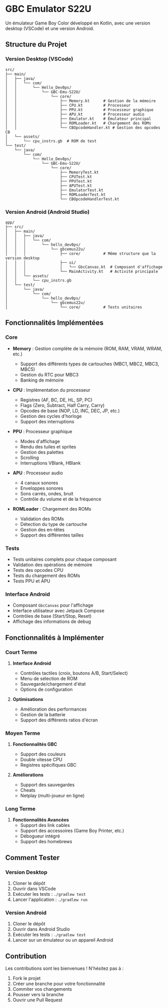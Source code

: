 # GBC Emulator S22U

Un émulateur Game Boy Color développé en Kotlin, avec une version desktop (VSCode) et une version Android.

## Structure du Projet

### Version Desktop (VSCode)

```
src/
├── main/
│   ├── java/
│   │   └── com/
│   │       └── Hello_Dev0ps/
│   │           └── GBC-Emu-S22U/
│   │               └── core/
│   │                   ├── Memory.kt      # Gestion de la mémoire
│   │                   ├── CPU.kt         # Processeur
│   │                   ├── PPU.kt         # Processeur graphique
│   │                   ├── APU.kt         # Processeur audio
│   │                   ├── Emulator.kt    # Émulateur principal
│   │                   ├── ROMLoader.kt   # Chargement des ROMs
│   │                   └── CBOpcodeHandler.kt # Gestion des opcodes CB
│   └── assets/
│       └── cpu_instrs.gb  # ROM de test
└── test/
    └── java/
        └── com/
            └── Hello_Dev0ps/
                └── GBC-Emu-S22U/
                    └── core/
                        ├── MemoryTest.kt
                        ├── CPUTest.kt
                        ├── PPUTest.kt
                        ├── APUTest.kt
                        ├── EmulatorTest.kt
                        ├── ROMLoaderTest.kt
                        └── CBOpcodeHandlerTest.kt
```

### Version Android (Android Studio)

```
app/
├── src/
│   ├── main/
│   │   ├── java/
│   │   │   └── com/
│   │   │       └── hello_dev0ps/
│   │   │           └── gbcemus22u/
│   │   │               ├── core/          # Même structure que la version desktop
│   │   │               ├── ui/
│   │   │               │   └── GbcCanvas.kt  # Composant d'affichage
│   │   │               └── MainActivity.kt   # Activité principale
│   │   └── assets/
│   │       └── cpu_instrs.gb
│   └── test/
│       └── java/
│           └── com/
│               └── hello_dev0ps/
│                   └── gbcemus22u/
│                       └── core/          # Tests unitaires
```

## Fonctionnalités Implémentées

### Core

- **Memory** : Gestion complète de la mémoire (ROM, RAM, VRAM, WRAM, etc.)

  - Support des différents types de cartouches (MBC1, MBC2, MBC3, MBC5)
  - Gestion du RTC pour MBC3
  - Banking de mémoire

- **CPU** : Implémentation du processeur

  - Registres (AF, BC, DE, HL, SP, PC)
  - Flags (Zero, Subtract, Half Carry, Carry)
  - Opcodes de base (NOP, LD, INC, DEC, JP, etc.)
  - Gestion des cycles d'horloge
  - Support des interruptions

- **PPU** : Processeur graphique

  - Modes d'affichage
  - Rendu des tuiles et sprites
  - Gestion des palettes
  - Scrolling
  - Interruptions VBlank, HBlank

- **APU** : Processeur audio

  - 4 canaux sonores
  - Enveloppes sonores
  - Sons carrés, ondes, bruit
  - Contrôle du volume et de la fréquence

- **ROMLoader** : Chargement des ROMs
  - Validation des ROMs
  - Détection du type de cartouche
  - Gestion des en-têtes
  - Support des différentes tailles

### Tests

- Tests unitaires complets pour chaque composant
- Validation des opérations de mémoire
- Tests des opcodes CPU
- Tests du chargement des ROMs
- Tests PPU et APU

### Interface Android

- Composant `GbcCanvas` pour l'affichage
- Interface utilisateur avec Jetpack Compose
- Contrôles de base (Start/Stop, Reset)
- Affichage des informations de debug

## Fonctionnalités à Implémenter

### Court Terme

1. **Interface Android**

   - Contrôles tactiles (croix, boutons A/B, Start/Select)
   - Menu de sélection de ROM
   - Sauvegarde/chargement d'état
   - Options de configuration

2. **Optimisations**
   - Amélioration des performances
   - Gestion de la batterie
   - Support des différents ratios d'écran

### Moyen Terme

1. **Fonctionnalités GBC**

   - Support des couleurs
   - Double vitesse CPU
   - Registres spécifiques GBC

2. **Améliorations**
   - Support des sauvegardes
   - Cheats
   - Netplay (multi-joueur en ligne)

### Long Terme

1. **Fonctionnalités Avancées**
   - Support des link cables
   - Support des accessoires (Game Boy Printer, etc.)
   - Débogueur intégré
   - Support des homebrews

## Comment Tester

### Version Desktop

1. Cloner le dépôt
2. Ouvrir dans VSCode
3. Exécuter les tests : `./gradlew test`
4. Lancer l'application : `./gradlew run`

### Version Android

1. Cloner le dépôt
2. Ouvrir dans Android Studio
3. Exécuter les tests : `./gradlew test`
4. Lancer sur un émulateur ou un appareil Android

## Contribution

Les contributions sont les bienvenues ! N'hésitez pas à :

1. Fork le projet
2. Créer une branche pour votre fonctionnalité
3. Commiter vos changements
4. Pousser vers la branche
5. Ouvrir une Pull Request